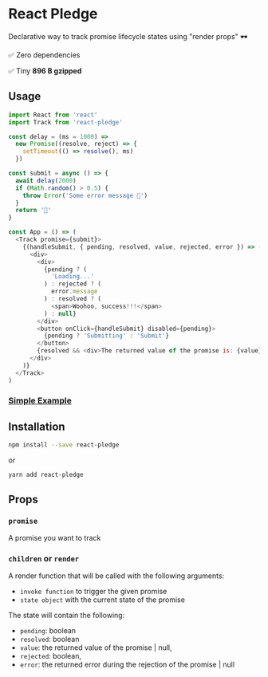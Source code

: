 # React Pledge

Declarative way to track promise lifecycle states using "render props" 🕶

✅ Zero dependencies

✅ Tiny **896 B gzipped**

## Usage

```js
import React from 'react'
import Track from 'react-pledge'

const delay = (ms = 1000) =>
  new Promise((resolve, reject) => {
    setTimeout(() => resolve(), ms)
  })

const submit = async () => {
  await delay(2000)
  if (Math.random() > 0.5) {
    throw Error('Some error message 🤒')
  }
  return '🙌'
}

const App = () => (
  <Track promise={submit}>
    {(handleSubmit, { pending, resolved, value, rejected, error }) => (
      <div>
        <div>
          {pending ? (
            'Loading...'
          ) : rejected ? (
            error.message
          ) : resolved ? (
            <span>Woohoo, success!!!</span>
          ) : null}
        </div>
        <button onClick={handleSubmit} disabled={pending}>
          {pending ? 'Submitting' : 'Submit'}
        </button>
        {resolved && <div>The returned value of the promise is: {value}</div>}
      </div>
    )}
  </Track>
)
```

### [Simple Example](https://codesandbox.io/s/2z06vmyv0y)

## Installation

```bash
npm install --save react-pledge
```

or

```bash
yarn add react-pledge
```

## Props

### `promise`

A promise you want to track

### `children` or `render`

A render function that will be called with the following arguments:

* `invoke function` to trigger the given promise
* `state object` with the current state of the promise

The state will contain the following:

* `pending`: boolean
* `resolved`: boolean
* `value`: the returned value of the promise | null,
* `rejected`: boolean,
* `error`: the returned error during the rejection of the promise | null
